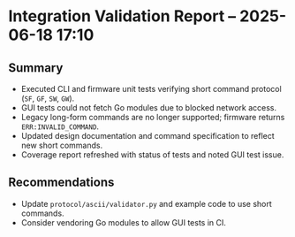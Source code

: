 # Integration Validation Report – 2025-06-18 17:10

## Summary
- Executed CLI and firmware unit tests verifying short command protocol (`SF`, `GF`, `SW`, `GW`).
- GUI tests could not fetch Go modules due to blocked network access.
- Legacy long-form commands are no longer supported; firmware returns `ERR:INVALID_COMMAND`.
- Updated design documentation and command specification to reflect new short commands.
- Coverage report refreshed with status of tests and noted GUI test issue.

## Recommendations
- Update `protocol/ascii/validator.py` and example code to use short commands.
- Consider vendoring Go modules to allow GUI tests in CI.
